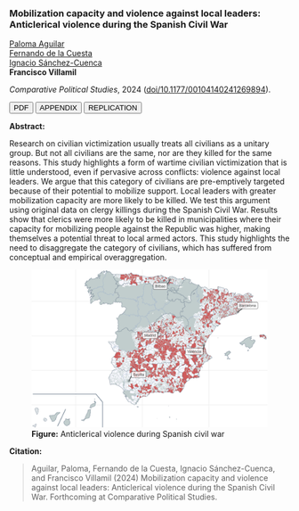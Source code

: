 ### Mobilization capacity and violence against local leaders: Anticlerical violence during the Spanish Civil War

[Paloma Aguilar](https://www.uned.es/universidad/docentes/en/politicas-sociologia/paloma-aguilar-fernandez.html)<br>
[Fernando de la Cuesta](https://sites.google.com/view/fernandodelacuesta/)<br>
[Ignacio Sánchez-Cuenca](https://ignaciosanchezcuenca.wordpress.com/)<br>
**Francisco Villamil**

*Comparative Political Studies*, 2024 ([doi/10.1177/00104140241269894](https://doi.org/10.1177/00104140241269894)).

<a href="https://nbviewer.org/github/franvillamil/franvillamil.github.io/blob/master/files/pubs/2024_Aguilar_etal_preprint.pdf" target="_blank"><button type="button button1">PDF</button></a>  <a href="https://nbviewer.org/github/franvillamil/franvillamil.github.io/blob/master/files/pubs/2024_Aguilar_etal_appendix.pdf" target="_blank"><button type="button button1">APPENDIX</button></a> <a href="https://doi.org/10.7910/DVN/PNXFD6" target="_blank"><button type="button button1">REPLICATION</button></a>

**Abstract:**

Research on civilian victimization usually treats all civilians as a unitary group. But not all civilians are the same, nor are they killed for the same reasons. This study highlights a form of wartime civilian victimization that is little understood, even if pervasive across conflicts: violence against local leaders. We argue that this category of civilians are pre-emptively targeted because of their potential to mobilize support. Local leaders with greater mobilization capacity are more likely to be killed. We test this argument using original data on clergy killings during the Spanish Civil War. Results show that clerics were more likely to be killed in municipalities where their capacity for mobilizing people against the Republic was higher, making themselves a potential threat to local armed actors. This study highlights the need to disaggregate the category of civilians, which has suffered from conceptual and empirical overaggregation.


<figure>
<img src="https://github.com/franvillamil/franvillamil.github.io/raw/master/pubs/img/mapa_anticlerical.jpg">
<figcaption><b>Figure:</b> Anticlerical violence during Spanish civil war</figcaption>
</figure>

**Citation:**

> Aguilar, Paloma, Fernando de la Cuesta, Ignacio Sánchez-Cuenca, and Francisco Villamil (2024) Mobilization capacity and violence against local leaders: Anticlerical violence during the Spanish Civil War. Forthcoming at Comparative Political Studies.